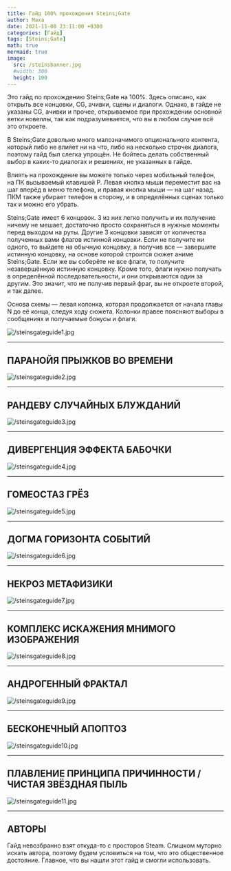 ```yaml
---
title: Гайд 100% прохождения Steins;Gate
author: Маха
date: 2021-11-08 23:11:00 +0300
categories: [Гайд]
tags: [Steins;Gate]
math: true
mermaid: true
image:
  src: /steinsbanner.jpg
  #width: 300
  height: 100
---
```


Это гайд по прохождению Steins;Gate на 100%. Здесь описано, как открыть все концовки, CG, ачивки, сцены и диалоги. Однако, в гайде не указаны CG, ачивки и прочее, открываемое при прохождении основной ветки новеллы, так как подразумевается, что вы в любом случае всё это откроете.

В Steins;Gate довольно много малозначимого опционального контента, который либо не влияет ни на что, либо на несколько строчек диалога, поэтому гайд был слегка упрощён. Не бойтесь делать собственный выбор в каких-то диалогах и решениях, не указанных в гайде.

Влиять на прохождение вы можете только через мобильный телефон, на ПК вызываемый клавишей P. Левая кнопка мыши переместит вас на шаг вперёд в меню телефона, и правая кнопка мыши — на шаг назад. ПКМ также убирает телефон в сторону, и в определённых сценах только так и можно его убрать.

Steins;Gate имеет 6 концовок. 3 из них легко получить и их получение ничему не мешает, достаточно просто сохраняться в нужные моменты перед выходом на руты. Другие 3 концовки зависят от количества полученных вами флагов истинной концовки. Если не получите ни одного, то выйдете на обычную концовку, а получив все — завершите истинную концовку, на основе которой строится сюжет аниме Steins;Gate. Если же вы соберёте не все флаги, то получите незавершённую истинную концовку. Кроме того, флаги нужно получать в определённой последовательности, и они открываются один за другим. Это значит, что не получив первый фраг, вы не откроете второй, и так далее.

Основа схемы — левая колонка, которая продолжается от начала главы N до её конца, следуя ходу сюжета. Колонки правее поясняют выборы в сообщениях и получаемые бонусы и флаги.

![/steinsgateguide1.jpg](/steinsgateguide1.jpg)

------

## **ПАРАНОЙЯ ПРЫЖКОВ ВО ВРЕМЕНИ**

![/steinsgateguide2.jpg](/steinsgateguide2.jpg)

------

## **РАНДЕВУ СЛУЧАЙНЫХ БЛУЖДАНИЙ**

![/steinsgateguide3.jpg](/steinsgateguide3.jpg)

------

## **ДИВЕРГЕНЦИЯ ЭФФЕКТА БАБОЧКИ**

![/steinsgateguide4.jpg](/steinsgateguide4.jpg)

------

## **ГОМЕОСТАЗ ГРЁЗ**

![/steinsgateguide5.jpg](/steinsgateguide5.jpg)

------

## **ДОГМА ГОРИЗОНТА СОБЫТИЙ**

![/steinsgateguide6.jpg](/steinsgateguide6.jpg)

------

## **НЕКРОЗ МЕТАФИЗИКИ**

![/steinsgateguide7.jpg](/steinsgateguide7.jpg)

------

## **КОМПЛЕКС ИСКАЖЕНИЯ МНИМОГО ИЗОБРАЖЕНИЯ**

![/steinsgateguide8.jpg](/steinsgateguide8.jpg)

------

## **АНДРОГЕННЫЙ ФРАКТАЛ**

![/steinsgateguide9.jpg](/steinsgateguide9.jpg)

------

## **БЕСКОНЕЧНЫЙ АПОПТОЗ**

![/steinsgateguide10.jpg](/steinsgateguide10.jpg)

------

## **ПЛАВЛЕНИЕ ПРИНЦИПА ПРИЧИННОСТИ / ЧИСТАЯ ЗВЁЗДНАЯ ПЫЛЬ**

![/steinsgateguide11.jpg](/steinsgateguide11.jpg)

------

## **АВТОРЫ**

Гайд невозбранно взят откуда-то с просторов Steam. Слишком муторно искать автора, поэтому будем условиться на том, что это общественное достояние. Главное, что вы нашли этот гайд и смогли использовать.
